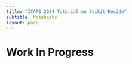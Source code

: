 ```yaml
---
title: "ICAPS 2024 Tutorial on Scikit-Decide"
subtitle: Notebooks
layout: page
---
```


# Work In Progress